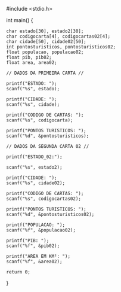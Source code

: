 #include <stdio.h>

int main() {

    char estado[30], estado2[30];
    char codigocarta[4], codigocartas02[4];
    char cidade[50], cidade02[50];
    int pontosturisticos, pontosturisticos02;
    float populacao, populacao02; 
    float pib, pib02;
    float area, area02;
    
    // DADOS DA PRIMEIRA CARTA //

    printf("ESTADO: ");
    scanf("%s", estado);

    printf("CIDADE: ");
    scanf("%s", cidade);

    printf("CODIGO DE CARTAS: ");
    scanf("%s", codigocarta);

    printf("PONTOS TURISTICOS: ");
    scanf("%d", &pontosturisticos);

    // DADOS DA SEGUNDA CARTA 02 //

    printf("ESTADO_02:");

    scanf("%s", estado2);

    printf("CIDADE: ");
    scanf("%s", cidade02);

    printf("CODIGO DE CARTAS: ");
    scanf("%s", codigocartas02);

    printf("PONTOS TURISTICOS: ");
    scanf("%d", &pontosturisticos02);

    printf("POPULACAO: ");
    scanf("%f", &populacao02);

    printf("PIB: ");
    scanf("%f", &pib02);

    printf("AREA EM KM²: ");
    scanf("%f", &area02);

    return 0;
}
